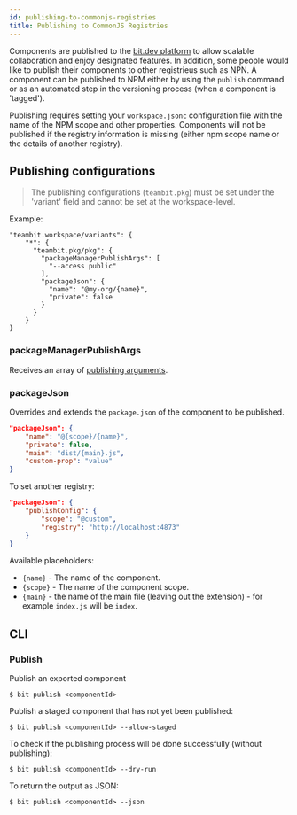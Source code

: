 ```yaml
---
id: publishing-to-commonjs-registries
title: Publishing to CommonJS Registries
---
```


Components are published to the [bit.dev platform](https://bit.dev/) to allow scalable collaboration and enjoy designated features. In addition, some people would like to publish their components to other registrieus such as NPN.
A component can be published to NPM either by using the `publish` command or as an automated step in the versioning process (when a component is 'tagged').

Publishing requires setting your `workspace.jsonc` configuration file with the name of the NPM scope and other properties. Components will not be published if the registry information is missing (either npm scope name or the details of another registry).

## Publishing configurations

> The publishing configurations (`teambit.pkg`) must be set under the 'variant' field and cannot be set at the workspace-level.

Example:

```jsonc
"teambit.workspace/variants": {
    "*": {
      "teambit.pkg/pkg": {
        "packageManagerPublishArgs": [
          "--access public"
        ],
        "packageJson": {
          "name": "@my-org/{name}",
          "private": false
        }
      }
    }
}
```

### packageManagerPublishArgs

Receives an array of [publishing arguments](https://docs.npmjs.com/cli/v6/commands/npm-publish).

### packageJson

Overrides and extends the `package.json` of the component to be published.

```json
"packageJson": {
    "name": "@{scope}/{name}",
    "private": false,
    "main": "dist/{main}.js",
    "custom-prop": "value"
}
```

To set another registry:

```json
"packageJson": {
    "publishConfig": {
        "scope": "@custom",
        "registry": "http://localhost:4873"
    }
}
```

Available placeholders:

- `{name}` - The name of the component.
- `{scope}` - The name of the component scope.
- `{main}` - the name of the main file (leaving out the extension) - for example `index.js` will be `index`.

## CLI

### Publish

Publish an exported component

```shell
$ bit publish <componentId>
```

Publish a staged component that has not yet been published:

```shell
$ bit publish <componentId> --allow-staged
```

To check if the publishing process will be done successfully (without publishing):

```shell
$ bit publish <componentId> --dry-run
```

To return the output as JSON:

```shell
$ bit publish <componentId> --json
```